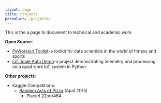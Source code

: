 ```yaml
---
layout: page
title: Projects
permalink: /projects/
---
```


This is the a page to document to technical and academic work.

__Open Source__:
- [PyWorkout Toolkit](https://github.com/triskadecaepyon/pyworkout-toolkit)-a toolkit for data scientists in the world of fitness and sports
- [IoT Joule Auto Demo](https://github.com/triskadecaepyon/iot_joule_auto_demo)-a project demonstrating telemetry and processing on a quad-core IoT system in Python

__Other projects__:
- Kaggle Competitions:
  - [Random Acts of Pizza](https://github.com/triskadecaepyon/random_acts_of_pizza_time) (April 2015)
    - Placed 22nd/464
